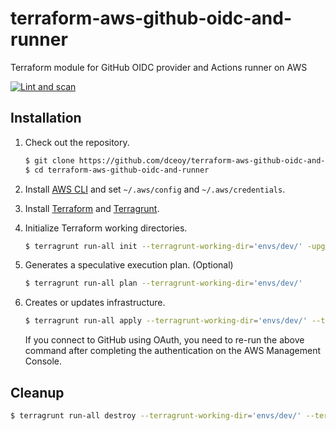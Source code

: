 terraform-aws-github-oidc-and-runner
====================================

Terraform module for GitHub OIDC provider and Actions runner on AWS

[![Lint and scan](https://github.com/dceoy/terraform-aws-github-oidc-and-runner/actions/workflows/lint-and-scan.yml/badge.svg)](https://github.com/dceoy/terraform-aws-github-oidc-and-runner/actions/workflows/lint-and-scan.yml)

Installation
------------

1.  Check out the repository.

    ```sh
    $ git clone https://github.com/dceoy/terraform-aws-github-oidc-and-runner.git
    $ cd terraform-aws-github-oidc-and-runner
    ````

2.  Install [AWS CLI](https://aws.amazon.com/cli/) and set `~/.aws/config` and `~/.aws/credentials`.

3.  Install [Terraform](https://www.terraform.io/) and [Terragrunt](https://terragrunt.gruntwork.io/).

4.  Initialize Terraform working directories.

    ```sh
    $ terragrunt run-all init --terragrunt-working-dir='envs/dev/' -upgrade -reconfigure
    ```

5.  Generates a speculative execution plan. (Optional)

    ```sh
    $ terragrunt run-all plan --terragrunt-working-dir='envs/dev/'
    ```

6.  Creates or updates infrastructure.

    ```sh
    $ terragrunt run-all apply --terragrunt-working-dir='envs/dev/' --terragrunt-non-interactive
    ```

    If you connect to GitHub using OAuth, you need to re-run the above command after completing the authentication on the AWS Management Console.

Cleanup
-------

```sh
$ terragrunt run-all destroy --terragrunt-working-dir='envs/dev/' --terragrunt-non-interactive
```
